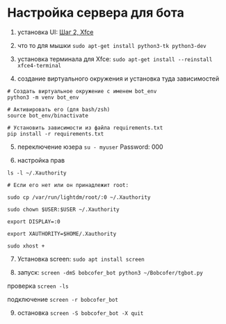 # Настройка сервера для бота

1) установка UI: [Шаг 2, Xfce](https://habr.com/ru/companies/selectel/articles/928734/)

2) что то для мышки ```sudo apt-get install python3-tk python3-dev```

3) установка терминала для Xfce: ```sudo apt-get install --reinstall xfce4-terminal```

4) создание виртуального окружения и установка туда зависимостей
```
# Создать виртуальное окружение с именем bot_env
python3 -m venv bot_env

# Активировать его (для bash/zsh)
source bot_env/binactivate

# Установить зависимости из файла requirements.txt
pip install -r requirements.txt
```

5) переключение юзера ```su - myuser``` Password: 000

6) настройка прав
```
ls -l ~/.Xauthority

# Если его нет или он принадлежит root:

sudo cp /var/run/lightdm/root/:0 ~/.Xauthority

sudo chown $USER:$USER ~/.Xauthority

export DISPLAY=:0

export XAUTHORITY=$HOME/.Xauthority

sudo xhost +
```
7) Установка screen: ```sudo apt install screen```

8) запуск:  ```screen -dmS bobcofer_bot python3 ~/Bobcofer/tgbot.py```

проверка ```screen -ls```

подключение ```screen -r bobcofer_bot```

9) остановка ```screen -S bobcofer_bot -X quit```


